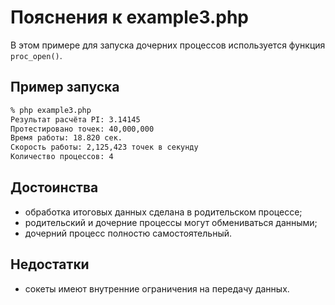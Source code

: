 # Пояснения к example3.php

В этом примере для запуска дочерних процессов используется функция `proc_open()`. 

## Пример запуска

```bash 
% php example3.php      
Результат расчёта PI: 3.14145
Протестировано точек: 40,000,000
Время работы: 18.820 сек.
Скорость работы: 2,125,423 точек в секунду
Количество процессов: 4
```

## Достоинства

+ обработка итоговых данных сделана в родительском процессе;
+ родительский и дочерние процессы могут обмениваться данными;
+ дочерний процесс полностю самостоятельный.

## Недостатки

+ сокеты имеют внутренние ограничения на передачу данных.
